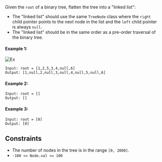 Given the `root` of a binary tree, flatten the tree into a "linked list":

- The "linked list" should use the same `TreeNode` class where the `right` child pointer points to the next node in the list and the `left` child pointer is always `null`.
- The "linked list" should be in the same order as a pre-order traversal of the binary tree.
 

#### Example 1:
![Ex](https://assets.leetcode.com/uploads/2021/01/14/flaten.jpg)
```plaintext
Input: root = [1,2,5,3,4,null,6]
Output: [1,null,2,null,3,null,4,null,5,null,6]
```
#### Example 2:
```plaintext
Input: root = []
Output: []
```
#### Example 3:
```plaintext
Input: root = [0]
Output: [0]
 ```

## Constraints

- The number of nodes in the tree is in the range `[0, 2000]`.
- `-100 <= Node.val <= 100`
